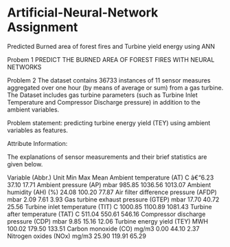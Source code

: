 
# Artificial-Neural-Network Assignment
Predicted Burned area of forest fires and Turbine yield energy using ANN

Probem 1
PREDICT THE BURNED AREA OF FOREST FIRES WITH NEURAL NETWORKS

Problem 2
The dataset contains 36733 instances of 11 sensor measures aggregated over one hour (by means of average or sum) from a gas turbine. The Dataset includes gas turbine parameters (such as Turbine Inlet Temperature and Compressor Discharge pressure) in addition to the ambient variables.

Problem statement: predicting turbine energy yield (TEY) using ambient variables as features.

Attribute Information:

The explanations of sensor measurements and their brief statistics are given below.

Variable (Abbr.) Unit Min Max Mean Ambient temperature (AT) C â€“6.23 37.10 17.71 Ambient pressure (AP) mbar 985.85 1036.56 1013.07 Ambient humidity (AH) (%) 24.08 100.20 77.87 Air filter difference pressure (AFDP) mbar 2.09 7.61 3.93 Gas turbine exhaust pressure (GTEP) mbar 17.70 40.72 25.56 Turbine inlet temperature (TIT) C 1000.85 1100.89 1081.43 Turbine after temperature (TAT) C 511.04 550.61 546.16 Compressor discharge pressure (CDP) mbar 9.85 15.16 12.06 Turbine energy yield (TEY) MWH 100.02 179.50 133.51 Carbon monoxide (CO) mg/m3 0.00 44.10 2.37 Nitrogen oxides (NOx) mg/m3 25.90 119.91 65.29
